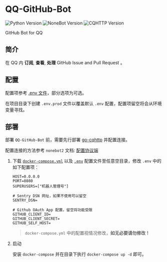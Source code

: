 <!--
 * @Author         : yanyongyu
 * @Date           : 2020-09-10 17:11:45
 * @LastEditors    : yanyongyu
 * @LastEditTime   : 2021-09-11 17:46:15
 * @Description    : README
 * @GitHub         : https://github.com/yanyongyu
-->

# QQ-GitHub-Bot

![Python Version](https://img.shields.io/badge/python-3.7+-blue.svg)
![NoneBot Version](https://img.shields.io/badge/nonebot-2+-red.svg)
![CQHTTP Version](https://img.shields.io/badge/cqhttp-11+-black.svg)

GitHub Bot for QQ

## 简介

在 QQ 内 **订阅**, **查看**, **处理** GitHub Issue and Pull Request 。

## 配置

配置项参考 [.env 文件](./.env)，部分选项为可选。

在项目目录下创建 `.env.prod` 文件以覆盖默认 `.env` 配置，配置项留空将会从环境变量寻找。

## 部署

部署 `QQ-GitHub-Bot` 前，需要先行部署 [go-cqhttp](https://github.com/Mrs4s/go-cqhttp) 并配置连接。

配置连接的方法参考 `nonebot2` 文档: [配置协议端](https://v2.nonebot.dev/guide/cqhttp-guide.html#%E9%85%8D%E7%BD%AE-cqhttp-%E5%8D%8F%E8%AE%AE%E7%AB%AF-%E4%BB%A5-qq-%E4%B8%BA%E4%BE%8B)

1. 下载 [`docker-compose.yml`](./docker-compose.yml) 以及 [`.env`](./.env) 配置文件至任意空目录，修改 `.env` 中的如下配置项：

   ```dotenv
   HOST=0.0.0.0
   PORT=8080
   SUPERUSERS=["机器人管理号"]

   # Sentry DSN 网址，如果不使用可以留空
   SENTRY_DSN=

   # Github OAuth App 配置，留空将功能受限
   GITHUB_CLIENT_ID=
   GITHUB_CLIENT_SECRET=
   GITHUB_SELF_HOST=
   ```

   > `docker-compose.yml` 中的配置视情况修改，**如无必要请勿修改！**

2. 启动

   安装 `docker-compose` 并在目录下执行 `docker-compose up -d` 即可。
